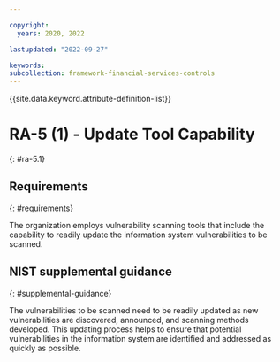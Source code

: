 ```yaml
---

copyright:
  years: 2020, 2022

lastupdated: "2022-09-27"

keywords: 
subcollection: framework-financial-services-controls
---
```


{{site.data.keyword.attribute-definition-list}}

         
# RA-5 (1) - Update Tool Capability
{: #ra-5.1}

## Requirements
{: #requirements}

The organization employs vulnerability scanning tools that include the capability to readily update the information system vulnerabilities to be scanned.

## NIST supplemental guidance
{: #supplemental-guidance}

The vulnerabilities to be scanned need to be readily updated as new vulnerabilities are discovered, announced, and scanning methods developed. This updating process helps to ensure that potential vulnerabilities in the information system are identified and addressed as quickly as possible.



